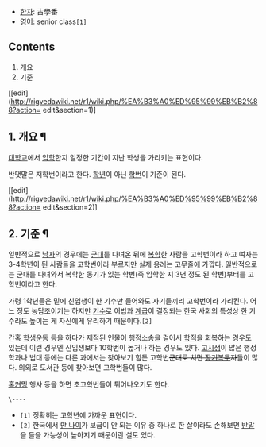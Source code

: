   * [한자](%ED%95%9C%EC%9E%90.md): 古學番
  * [영어](%EC%98%81%EC%96%B4.md): senior class`[1]`  

## Contents

    

1. 개요 
2. 기준 

[[edit](http://rigvedawiki.net/r1/wiki.php/%EA%B3%A0%ED%95%99%EB%B2%88?action=
edit&section=1)]

## 1. 개요 ¶

[대학교](%EB%8C%80%ED%95%99%EA%B5%90.md)에서 [입학](%EC%9E%85%ED%95%99.md)한지
일정한 기간이 지난 학생을 가리키는 표현이다.

  

반댓말은 저학번이라고 한다. [학년](%ED%95%99%EB%85%84.md)이 아닌
[학번](%ED%95%99%EB%B2%88.md)이 기준이 된다.

[[edit](http://rigvedawiki.net/r1/wiki.php/%EA%B3%A0%ED%95%99%EB%B2%88?action=
edit&section=2)]

## 2. 기준 ¶

일반적으로 [남자](%EB%82%A8%EC%9E%90.md)의 경우에는 [군대](%EA%B5%B0%EB%8C%80.md)를 다녀온
뒤에 [복학](%EB%B3%B5%ED%95%99%EC%83%9D.md)한 사람을 고학번이라 하고 여자는 3-4학년이 된 사람들을
고학번이라 부르지만 실제 용례는 고무줄에 가깝다. 일반적으로는 군대를 다녀와서 복학한 동기가 있는 학번(즉 입학한 지 3년 정도 된
학번)부터를 고학번이라고 한다.

  

가령 1학년들은 밑에 신입생이 한 기수만 들어와도 자기들끼리 고학번이라 가리킨다. 어느 정도 농담조이기는 하지만
[기수](%EA%B8%B0%EC%88%98.md)로 어법과 [계급](%EA%B3%84%EA%B8%89.md)이 결정되는 한국
사회의 특성상 한 기수라도 높이는 게 자신에게 유리하기 때문이다.`[2]`

  

간혹 [학생운동](%ED%95%99%EC%83%9D%EC%9A%B4%EB%8F%99.md) 등을 하다가
[제적](%EC%A0%9C%EC%A0%81.md)된 인물이 행정소송을 걸어서 [학적](%ED%95%99%EC%A0%81.md)을
회복하는 경우도 있는데 이런 경우엔 신입생보다 10학번이 높거나 하는 경우도 있다.
[고시생](%EA%B3%A0%EC%8B%9C%EB%82%AD%EC%9D%B8.md)이 많은 행정학과나 법대 등에는 다른 과에서는
찾아보기 힘든 고학번<del>군대로 치면
[장기복무](%EC%9E%A5%EA%B8%B0%EB%B3%B5%EB%AC%B4.md)자</del>들이 많다. 의외로 도서관 등에
찾아보면 고학번들이 많다.

  

[홈커밍](%ED%99%88%EC%BB%A4%EB%B0%8D.md) 행사 등을 하면 초고학번들이 튀어나오기도 한다.

`\----`

  * `[1]` 정확히는 고학년에 가까운 표현이다.
  * `[2]` 한국에서 [만 나이](%EB%A7%8C%20%EB%82%98%EC%9D%B4.md)가 보급이 안 되는 이유 중 하나로 한 살이라도 손해보면 [반말](%EB%B0%98%EB%A7%90.md)을 들을 가능성이 높아지기 때문이란 설도 있다.

